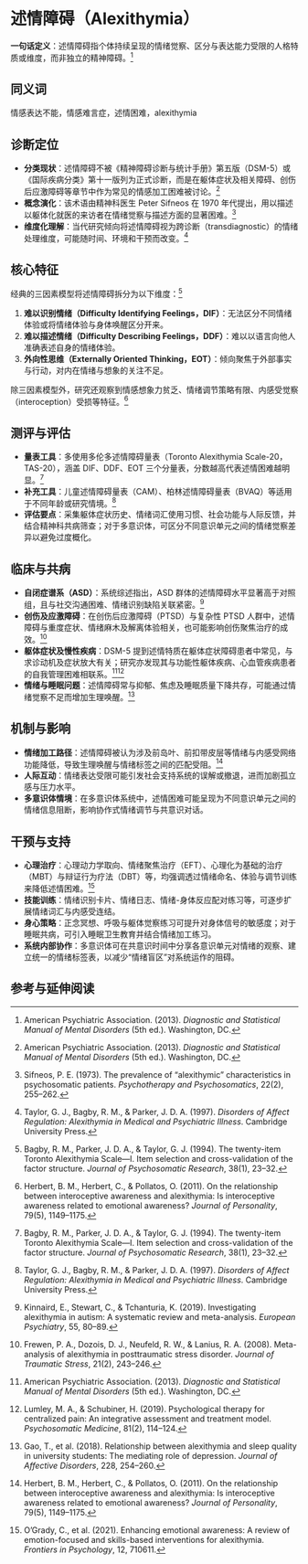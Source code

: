 # 述情障碍（Alexithymia）

**一句话定义**：述情障碍指个体持续呈现的情绪觉察、区分与表达能力受限的人格特质或维度，而非独立的精神障碍。[^述情障碍-apa]

## 同义词

情感表达不能，情感难言症，述情困难，alexithymia

## 诊断定位

- **分类现状**：述情障碍不被《精神障碍诊断与统计手册》第五版（DSM-5）或《国际疾病分类》第十一版列为正式诊断，而是在躯体症状及相关障碍、创伤后应激障碍等章节中作为常见的情感加工困难被讨论。[^述情障碍-apa]
- **概念演化**：该术语由精神科医生 Peter Sifneos 在 1970 年代提出，用以描述以躯体化就医的来访者在情绪觉察与描述方面的显著困难。[^述情障碍-sifneos]
- **维度化理解**：当代研究倾向将述情障碍视为跨诊断（transdiagnostic）的情绪处理维度，可能随时间、环境和干预而改变。[^述情障碍-taylor]

## 核心特征

经典的三因素模型将述情障碍拆分为以下维度：[^述情障碍-tas]

1. **难以识别情绪（Difficulty Identifying Feelings，DIF）**：无法区分不同情绪体验或将情绪体验与身体唤醒区分开来。
2. **难以描述情绪（Difficulty Describing Feelings，DDF）**：难以以语言向他人准确表述自身的情绪体验。
3. **外向性思维（Externally Oriented Thinking，EOT）**：倾向聚焦于外部事实与行动，对内在情绪与想象的关注不足。

除三因素模型外，研究还观察到情感想象力贫乏、情绪调节策略有限、内感受觉察（interoception）受损等特征。[^述情障碍-herbert]

## 测评与评估

- **量表工具**：多使用多伦多述情障碍量表（Toronto Alexithymia Scale-20，TAS-20），涵盖 DIF、DDF、EOT 三个分量表，分数越高代表述情困难越明显。[^述情障碍-tas]
- **补充工具**：儿童述情障碍量表（CAM）、柏林述情障碍量表（BVAQ）等适用于不同年龄或研究情境。[^述情障碍-taylor]
- **评估要点**：采集躯体症状历史、情绪词汇使用习惯、社会功能与人际反馈，并结合精神科共病筛查；对于多意识体，可区分不同意识单元之间的情绪觉察差异以避免过度概化。

## 临床与共病

- **自闭症谱系（ASD）**：系统综述指出，ASD 群体的述情障碍水平显著高于对照组，且与社交沟通困难、情绪识别缺陷关联紧密。[^述情障碍-asd]
- **创伤及应激障碍**：在创伤后应激障碍（PTSD）与复杂性 PTSD 人群中，述情障碍与重度症状、情绪麻木及解离体验相关，也可能影响创伤聚焦治疗的成效。[^述情障碍-frewen]
- **躯体症状及慢性疾病**：DSM-5 提到述情特质在躯体症状障碍患者中常见，与求诊动机及症状放大有关；研究亦发现其与功能性躯体疾病、心血管疾病患者的自我管理困难相联系。[^述情障碍-apa][^述情障碍-lumley]
- **情绪与睡眠问题**：述情障碍常与抑郁、焦虑及睡眠质量下降共存，可能通过情绪觉察不足而增加生理唤醒。[^述情障碍-gao]

## 机制与影响

- **情绪加工路径**：述情障碍被认为涉及前岛叶、前扣带皮层等情绪与内感受网络功能降低，导致生理唤醒与情绪标签之间的匹配受阻。[^述情障碍-herbert]
- **人际互动**：情绪表达受限可能引发社会支持系统的误解或撤退，进而加剧孤立感与压力水平。
- **多意识体情境**：在多意识体系统中，述情困难可能呈现为不同意识单元之间的情绪信息阻断，影响协作式情绪调节与共意识对话。

## 干预与支持

- **心理治疗**：心理动力学取向、情绪聚焦治疗（EFT）、心理化为基础的治疗（MBT）与辩证行为疗法（DBT）等，均强调透过情绪命名、体验与调节训练来降低述情困难。[^述情障碍-ogrady]
- **技能训练**：情绪识别卡片、情绪日志、情绪-身体反应配对练习等，可逐步扩展情绪词汇与内感受连结。
- **身心策略**：正念冥想、呼吸与躯体觉察练习可提升对身体信号的敏感度；对于睡眠共病，可引入睡眠卫生教育并结合情绪加工练习。
- **系统内部协作**：多意识体可在共意识时间中分享各意识单元对情绪的观察、建立统一的情绪标签表，以减少“情绪盲区”对系统运作的阻碍。

## 参考与延伸阅读

[^述情障碍-apa]: American Psychiatric Association. (2013). *Diagnostic and Statistical Manual of Mental Disorders* (5th ed.). Washington, DC.
[^述情障碍-sifneos]: Sifneos, P. E. (1973). The prevalence of “alexithymic” characteristics in psychosomatic patients. *Psychotherapy and Psychosomatics*, 22(2), 255–262.
[^述情障碍-taylor]: Taylor, G. J., Bagby, R. M., & Parker, J. D. A. (1997). *Disorders of Affect Regulation: Alexithymia in Medical and Psychiatric Illness*. Cambridge University Press.
[^述情障碍-tas]: Bagby, R. M., Parker, J. D. A., & Taylor, G. J. (1994). The twenty-item Toronto Alexithymia Scale—I. Item selection and cross-validation of the factor structure. *Journal of Psychosomatic Research*, 38(1), 23–32.
[^述情障碍-herbert]: Herbert, B. M., Herbert, C., & Pollatos, O. (2011). On the relationship between interoceptive awareness and alexithymia: Is interoceptive awareness related to emotional awareness? *Journal of Personality*, 79(5), 1149–1175.
[^述情障碍-asd]: Kinnaird, E., Stewart, C., & Tchanturia, K. (2019). Investigating alexithymia in autism: A systematic review and meta-analysis. *European Psychiatry*, 55, 80–89.
[^述情障碍-frewen]: Frewen, P. A., Dozois, D. J., Neufeld, R. W., & Lanius, R. A. (2008). Meta-analysis of alexithymia in posttraumatic stress disorder. *Journal of Traumatic Stress*, 21(2), 243–246.
[^述情障碍-lumley]: Lumley, M. A., & Schubiner, H. (2019). Psychological therapy for centralized pain: An integrative assessment and treatment model. *Psychosomatic Medicine*, 81(2), 114–124.
[^述情障碍-gao]: Gao, T., et al. (2018). Relationship between alexithymia and sleep quality in university students: The mediating role of depression. *Journal of Affective Disorders*, 228, 254–260.
[^述情障碍-ogrady]: O’Grady, C., et al. (2021). Enhancing emotional awareness: A review of emotion-focused and skills-based interventions for alexithymia. *Frontiers in Psychology*, 12, 710611.
